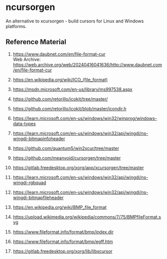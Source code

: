 # ncursorgen

An alternative to xcursorgen - build cursors for Linux and Windows platforms.

## Reference Material

1. https://www.daubnet.com/en/file-format-cur  
  Web Archive: https://web.archive.org/web/20240416041636/http://www.daubnet.com/en/file-format-cur

2. https://en.wikipedia.org/wiki/ICO_(file_format)
3. https://msdn.microsoft.com/en-us/library/ms997538.aspx
4. https://github.com/retorillo/icokit/tree/master/
5. https://github.com/retorillo/icokit/blob/master/icondir.h
6. https://learn.microsoft.com/en-us/windows/win32/winprog/windows-data-types
7. https://learn.microsoft.com/en-us/windows/win32/api/wingdi/ns-wingdi-bitmapinfoheader
8. https://github.com/quantum5/win2xcur/tree/master
9. https://github.com/meanvoid/cursorgen/tree/master
10. https://gitlab.freedesktop.org/xorg/app/xcursorgen/tree/master
11. https://learn.microsoft.com/en-us/windows/win32/api/wingdi/ns-wingdi-rgbquad
12. https://learn.microsoft.com/en-us/windows/win32/api/wingdi/ns-wingdi-bitmapfileheader
13. https://en.wikipedia.org/wiki/BMP_file_format
14. https://upload.wikimedia.org/wikipedia/commons/7/75/BMPfileFormat.svg
15. https://www.fileformat.info/format/bmp/index.dir
16. https://www.fileformat.info/format/bmp/egff.htm
17. https://gitlab.freedesktop.org/xorg/lib/libxcursor
